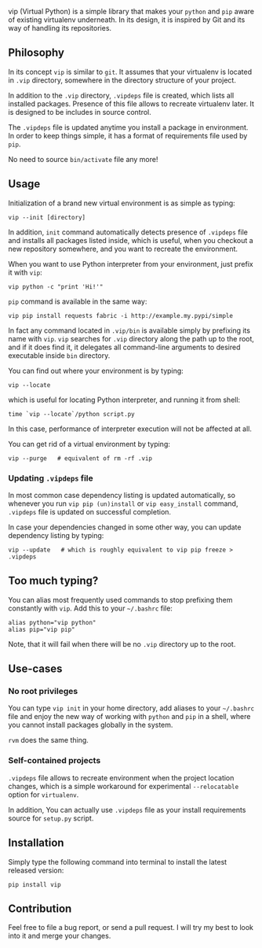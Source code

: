vip (Virtual Python) is a simple library that makes your `python` and `pip`
aware of existing virtualenv underneath. In its design, it is inspired by Git 
and its way of handling its repositories.

## Philosophy

In its concept `vip` is similar to `git`. It assumes that your virtualenv is 
located in `.vip` directory, somewhere in the directory structure of your 
project.

In addition to the `.vip` directory, `.vipdeps` file is created, which lists 
all installed packages. Presence of this file allows to recreate virtualenv
later. It is designed to be includes in source control.

The `.vipdeps` file is updated anytime you install a package in environment. 
In order to keep things simple, it has a format of requirements file used by
`pip`.

No need to source `bin/activate` file any more!

## Usage

Initialization of a brand new virtual environment is as simple as typing:

    vip --init [directory]

In addition, `init` command automatically detects presence of `.vipdeps` file
and installs all packages listed inside, which is useful, when you checkout a
new repository somewhere, and you want to recreate the environment.

When you want to use Python interpreter from your environment, just prefix it
with `vip`:

    vip python -c "print 'Hi!'"

`pip` command is available in the same way:

    vip pip install requests fabric -i http://example.my.pypi/simple

In fact any command located in `.vip/bin` is available simply by prefixing its
name with `vip`. `vip` searches for `.vip` directory along the path up to the
root, and if it does find it, it delegates all command-line arguments to
desired executable inside `bin` directory.

You can find out where your environment is by typing:

    vip --locate

which is useful for locating Python interpreter, and running it from shell:

    time `vip --locate`/python script.py

In this case, performance of interpreter execution will not be affected at all.

You can get rid of a virtual environment by typing:

    vip --purge   # equivalent of rm -rf .vip

### Updating `.vipdeps` file

In most common case dependency listing is updated automatically, so whenever
you run `vip pip (un)install` or `vip easy_install` command, `.vipdeps` file is
updated on successful completion.

In case your dependencies changed in some other way, you can update dependency
listing by typing:

    vip --update   # which is roughly equivalent to vip pip freeze > .vipdeps


## Too much typing?

You can alias most frequently used commands to stop prefixing them constantly 
with `vip`. Add this to your `~/.bashrc` file:

    alias python="vip python"
    alias pip="vip pip"

Note, that it will fail when there will be no `.vip` directory up to the root.

## Use-cases

### No root privileges

You can type `vip init` in your home directory, add aliases to your `~/.bashrc` 
file and enjoy the new way of working with `python` and `pip` in a shell, where 
you cannot install packages globally in the system.

`rvm` does the same thing. 

### Self-contained projects

`.vipdeps` file allows to recreate environment when the project location 
changes, which is a simple workaround for experimental `--relocatable` option 
for `virtualenv`.

In addition, You can actually use `.vipdeps` file as your install requirements
source for `setup.py` script. 

## Installation

Simply type the following command into terminal to install the latest released
version:

    pip install vip

## Contribution

Feel free to file a bug report, or send a pull request. I will try my best to
look into it and merge your changes.
